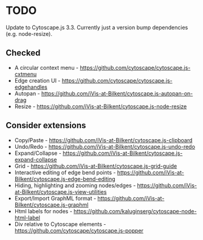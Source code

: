 # TODO

Update to Cytoscape.js 3.3. Currently just a version bump dependencies (e.g. node-resize).

## Checked

- A circular context menu - https://github.com/cytoscape/cytoscape.js-cxtmenu
- Edge creation UI - https://github.com/cytoscape/cytoscape.js-edgehandles
- Autopan - https://github.com/iVis-at-Bilkent/cytoscape.js-autopan-on-drag
- Resize - https://github.com/iVis-at-Bilkent/cytoscape.js-node-resize

## Consider extensions

- Copy/Paste - https://github.com/iVis-at-Bilkent/cytoscape.js-clipboard
- Undo/Redo - https://github.com/iVis-at-Bilkent/cytoscape.js-undo-redo
- Expand/Collapse - https://github.com/iVis-at-Bilkent/cytoscape.js-expand-collapse
- Grid - https://github.com/iVis-at-Bilkent/cytoscape.js-grid-guide
- Interactive editing of edge bend points - https://github.com/iVis-at-Bilkent/cytoscape.js-edge-bend-editing
- Hiding, highlighting and zooming nodes/edges - https://github.com/iVis-at-Bilkent/cytoscape.js-view-utilities
- Export/Import GraphML format - https://github.com/iVis-at-Bilkent/cytoscape.js-graphml
- Html labels for nodes - https://github.com/kaluginserg/cytoscape-node-html-label
- Div relative to Cytoscape elements - https://github.com/cytoscape/cytoscape.js-popper
